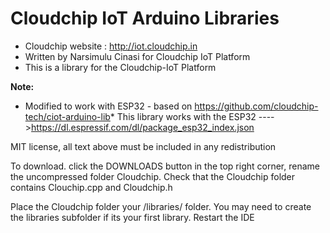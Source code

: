 # Cloudchip IoT Arduino Libraries

* Cloudchip website : http://iot.cloudchip.in
* Written by Narsimulu Cinasi for Cloudchip IoT Platform
* This is a library for the Cloudchip-IoT Platform

**Note:**
* Modified to work with ESP32 - based on https://github.com/cloudchip-tech/ciot-arduino-lib*
This library works with the ESP32
  ---->https://dl.espressif.com/dl/package_esp32_index.json
 

MIT license, all text above must be included in any redistribution

To download. click the DOWNLOADS button in the top right corner, rename the uncompressed folder Cloudchip. Check that the Cloudchip folder contains Clouchip.cpp and Cloudchip.h

Place the Cloudchip folder your <arduinosketchfolder>/libraries/ folder. You may need to create the libraries subfolder if its your first library. Restart the IDE
